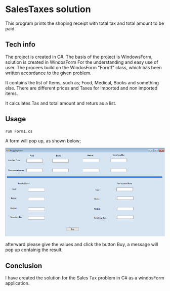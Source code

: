 # SalesTaxes solution
This program prints the shoping receipt with total tax and total amount to be paid. 

## Tech info
The project is created in C#. 
The basis of the project is WindowsForm, solution is created in WindosForm For the understanding and easy use of user. The procees build on the 
WindosForm "Form1" class, which has been written accordance to the given problem. 

It contains the list of Items, such as; Food, Medical, Books and something else.
There are different prices and Taxes for imported  and non imported items. 

It calculates Tax and total amount and returs as a list.

## Usage 

```
run Form1.cs

```
A form will pop up, as shown below;

![alt text](https://github.com/Parkash9967/Test/blob/master/taxPic.png)

afterward please give the values and click the button Buy, a message will pop up containig the result.



## Conclusion 
I have created the solution for the Sales Tax problem in C# as a windosForm application.
